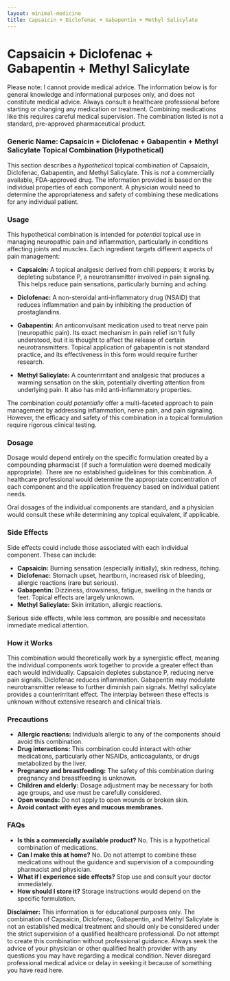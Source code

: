 ```yaml
---
layout: minimal-medicine
title: Capsaicin + Diclofenac + Gabapentin + Methyl Salicylate
---
```


# Capsaicin + Diclofenac + Gabapentin + Methyl Salicylate
Please note:  I cannot provide medical advice. The information below is for general knowledge and informational purposes only, and does not constitute medical advice.  Always consult a healthcare professional before starting or changing any medication or treatment. Combining medications like this requires careful medical supervision.  The combination listed is not a standard, pre-approved pharmaceutical product.


### Generic Name:  Capsaicin + Diclofenac + Gabapentin + Methyl Salicylate Topical Combination (Hypothetical)


This section describes a *hypothetical* topical combination of Capsaicin, Diclofenac, Gabapentin, and Methyl Salicylate.  This is *not* a commercially available, FDA-approved drug.  The information provided is based on the individual properties of each component.  A physician would need to determine the appropriateness and safety of combining these medications for any individual patient.


### Usage

This hypothetical combination is intended for *potential* topical use in managing neuropathic pain and inflammation, particularly in conditions affecting joints and muscles. Each ingredient targets different aspects of pain management:

* **Capsaicin:** A topical analgesic derived from chili peppers; it works by depleting substance P, a neurotransmitter involved in pain signaling. This helps reduce pain sensations, particularly burning and aching.

* **Diclofenac:** A non-steroidal anti-inflammatory drug (NSAID) that reduces inflammation and pain by inhibiting the production of prostaglandins.

* **Gabapentin:** An anticonvulsant medication used to treat nerve pain (neuropathic pain). Its exact mechanism in pain relief isn't fully understood, but it is thought to affect the release of certain neurotransmitters.  Topical application of gabapentin is not standard practice, and its effectiveness in this form would require further research.

* **Methyl Salicylate:** A counterirritant and analgesic that produces a warming sensation on the skin, potentially diverting attention from underlying pain. It also has mild anti-inflammatory properties.


The combination *could potentially* offer a multi-faceted approach to pain management by addressing inflammation, nerve pain, and pain signaling. However, the efficacy and safety of this combination in a topical formulation require rigorous clinical testing.


### Dosage

Dosage would depend entirely on the specific formulation created by a compounding pharmacist (if such a formulation were deemed medically appropriate).  There are no established guidelines for this combination.  A healthcare professional would determine the appropriate concentration of each component and the application frequency based on individual patient needs.

Oral dosages of the individual components are standard, and a physician would consult these while determining any topical equivalent, if applicable.



### Side Effects

Side effects could include those associated with each individual component. These can include:

* **Capsaicin:** Burning sensation (especially initially), skin redness, itching.
* **Diclofenac:** Stomach upset, heartburn, increased risk of bleeding, allergic reactions (rare but serious).
* **Gabapentin:** Dizziness, drowsiness, fatigue, swelling in the hands or feet.  Topical effects are largely unknown.
* **Methyl Salicylate:** Skin irritation, allergic reactions.



Serious side effects, while less common, are possible and necessitate immediate medical attention.



### How it Works

This combination would theoretically work by a synergistic effect, meaning the individual components work together to provide a greater effect than each would individually.  Capsaicin depletes substance P, reducing nerve pain signals. Diclofenac reduces inflammation. Gabapentin may modulate neurotransmitter release to further diminish pain signals. Methyl salicylate provides a counterirritant effect. The interplay between these effects is unknown without extensive research and clinical trials.


### Precautions

* **Allergic reactions:**  Individuals allergic to any of the components should avoid this combination.
* **Drug interactions:** This combination could interact with other medications, particularly other NSAIDs, anticoagulants, or drugs metabolized by the liver.
* **Pregnancy and breastfeeding:**  The safety of this combination during pregnancy and breastfeeding is unknown.
* **Children and elderly:**  Dosage adjustment may be necessary for both age groups, and use must be carefully considered.
* **Open wounds:** Do not apply to open wounds or broken skin.
* **Avoid contact with eyes and mucous membranes.**



### FAQs

* **Is this a commercially available product?** No.  This is a hypothetical combination of medications.
* **Can I make this at home?** No.  Do not attempt to combine these medications without the guidance and supervision of a compounding pharmacist and physician.
* **What if I experience side effects?** Stop use and consult your doctor immediately.
* **How should I store it?**  Storage instructions would depend on the specific formulation.


**Disclaimer:** This information is for educational purposes only.  The combination of Capsaicin, Diclofenac, Gabapentin, and Methyl Salicylate is not an established medical treatment and should only be considered under the strict supervision of a qualified healthcare professional.  Do not attempt to create this combination without professional guidance. Always seek the advice of your physician or other qualified health provider with any questions you may have regarding a medical condition.  Never disregard professional medical advice or delay in seeking it because of something you have read here.

